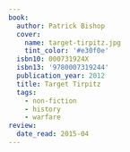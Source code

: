 ```yaml
---
book:
  author: Patrick Bishop
  cover:
    name: target-tirpitz.jpg
    tint_color: '#e30f0e'
  isbn10: 000731924X
  isbn13: '9780007319244'
  publication_year: 2012
  title: Target Tirpitz
  tags:
    - non-fiction
    - history
    - warfare
review:
  date_read: 2015-04
---
```

